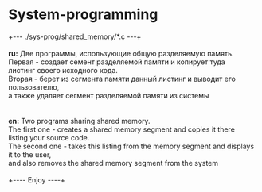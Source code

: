 # System-programming<br>
+--- ./sys-prog/shared\_memory/\*.c ---+<br>
<br>
<b>ru:</b> Две программы, использующие общую разделяемую память.<br>
Первая - создает семент разделяемой памяти и копирует туда<br>
листинг своего исходного кода.<br>
Вторая - берет из сегмента памяти данный листинг и выводит его пользователю,<br>
а также удаляет сегмент разделяемой памяти из системы<br>
<br>
<br>
<b>en:</b> Two programs sharing shared memory.<br>
The first one - creates a shared memory segment and copies it there<br>
listing your source code.<br>
The second one - takes this listing from the memory segment and displays it to the user,<br>
and also removes the shared memory segment from the system<br>
<br>
+---- Enjoy ----+
